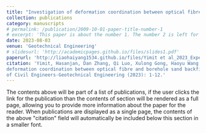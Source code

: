 ```yaml
---
title: "Investigation of deformation coordination between optical fibre and borehole sand backfill"
collection: publications
category: manuscripts
# permalink: /publication/2009-10-01-paper-title-number-1
# excerpt: 'This paper is about the number 1. The number 2 is left for future work.'
date: 2023-08-03
venue: 'Geotechnical Engineering'
# slidesurl: 'http://academicpages.github.io/files/slides1.pdf'
paperurl: 'http://liaohaiyang1534.github.io/files/Yimit et al_2023_Experimental investigation on the deformation coordination between an optical.pdf'
citation: 'Yimit, Hasanjan, Dan Zhang, Qi Luo, Xulong Gong, Haoyu Wang, and Haiyang Liao. ”Investigation of
deformation coordination between optical fibre and borehole sand backfill.” Proceedings of the Institution
of Civil Engineers-Geotechnical Engineering (2023): 1-12.'
---
```


The contents above will be part of a list of publications, if the user clicks the link for the publication than the contents of section will be rendered as a full page, allowing you to provide more information about the paper for the reader. When publications are displayed as a single page, the contents of the above "citation" field will automatically be included below this section in a smaller font.